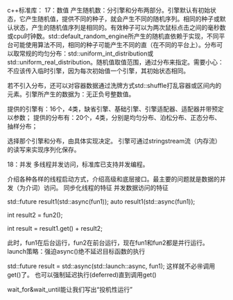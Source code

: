 
c++标准库：
17：数值
产生随机数：分引擎和分布两部分。引擎默认有初始状态，它产生随机值，提供不同的种子，就会产生不同的随机序列。相同的种子或默认状态，产生的随机值序列是相同的。有效种子可以为两次鼠标点击之间的毫秒数或cpu时钟数。std::default_random_engine所产生的随机直依赖于实现，不同平台可能使用算法不同，相同的种子可能产生不同的直（在不同的平台上）。分布可以取常规的均匀分布：std::uniform_int_distribution或std::uniform_real_distribution。随机值取值范围，通过分布来指定。需要小心：不应该传入临时引擎，因为每次初始值一个引擎，其初始状态相同。

若不引入分布，还可以对容器数据通过洗牌方式std::shuffle打乱容器或区间内的元素。引擎所产生的数据为：无正负号整数值。

提供的引擎有：16个，4类，缺省引擎、基础引擎、引擎适配器、适配器并带预定以参数；
提供的分布有：20个，4类，分别是均匀分布、泊松分布、正态分布、抽样分布；

选择那个引擎和分布，由具体实现决定。
引擎可通过stringstream流（内存流）的读写来实现序列化保存。

18：并发
多线程并发访问，标准库已支持并发编程。

介绍各种各样的线程启动方式，介绍高级和底层接口。最主要的问题就是数据的并发（为介词）访问。
同步化线程的特征
并发数据访问的特征

std::future<int> result1(std::async(fun1));
auto result1(std::async(fun1));

int result2 = fun2();

int result = result1.get() + result2;

此时，fun1在后台运行，fun2在前台运行，现在fun1和fun2都是并行运行。
launch策略：强迫async()绝不延迟目标函数的执行

std::future<long> result = std::async(std::launch::async, fun1);
这样就不必🉐调用get()了。
也可以强制延迟执行(deferred)直到调用get()

wait_for&wait_until能让我们写出“投机性运行”
